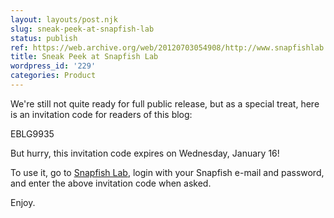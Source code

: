 ```yaml
---
layout: layouts/post.njk
slug: sneak-peek-at-snapfish-lab
status: publish
ref: https://web.archive.org/web/20120703054908/http://www.snapfishlab.com/
title: Sneak Peek at Snapfish Lab
wordpress_id: '229'
categories: Product
---
```


We're still not quite ready for full public release, but as a special treat, here is an invitation code for readers of this blog:

  EBLG9935

But hurry, this invitation code expires on Wednesday, January 16!

To use it, go to [Snapfish Lab](https://web.archive.org/web/20120703054908/http://www.snapfishlab.com/), login with your Snapfish e-mail and password, and enter the above invitation code when asked.

Enjoy.

